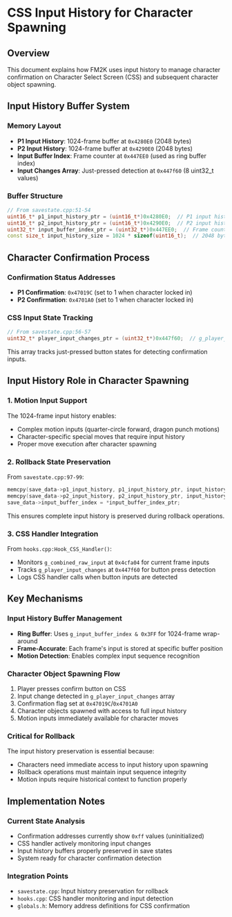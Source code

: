 # CSS Input History for Character Spawning

## Overview
This document explains how FM2K uses input history to manage character confirmation on Character Select Screen (CSS) and subsequent character object spawning.

## Input History Buffer System

### Memory Layout
- **P1 Input History**: 1024-frame buffer at `0x4280E0` (2048 bytes)
- **P2 Input History**: 1024-frame buffer at `0x4290E0` (2048 bytes)
- **Input Buffer Index**: Frame counter at `0x447EE0` (used as ring buffer index)
- **Input Changes Array**: Just-pressed detection at `0x447f60` (8 uint32_t values)

### Buffer Structure
```cpp
// From savestate.cpp:51-54
uint16_t* p1_input_history_ptr = (uint16_t*)0x4280E0;  // P1 input history (1024 frames)
uint16_t* p2_input_history_ptr = (uint16_t*)0x4290E0;  // P2 input history (1024 frames)
uint32_t* input_buffer_index_ptr = (uint32_t*)0x447EE0;  // Frame counter as buffer index
const size_t input_history_size = 1024 * sizeof(uint16_t);  // 2048 bytes each
```

## Character Confirmation Process

### Confirmation Status Addresses
- **P1 Confirmation**: `0x47019C` (set to 1 when character locked in)
- **P2 Confirmation**: `0x4701A0` (set to 1 when character locked in)

### CSS Input State Tracking
```cpp
// From savestate.cpp:56-57
uint32_t* player_input_changes_ptr = (uint32_t*)0x447f60;  // g_player_input_changes[8] array
```

This array tracks just-pressed button states for detecting confirmation inputs.

## Input History Role in Character Spawning

### 1. Motion Input Support
The 1024-frame input history enables:
- Complex motion inputs (quarter-circle forward, dragon punch motions)
- Character-specific special moves that require input history
- Proper move execution after character spawning

### 2. Rollback State Preservation
From `savestate.cpp:97-99`:
```cpp
memcpy(save_data->p1_input_history, p1_input_history_ptr, input_history_size);
memcpy(save_data->p2_input_history, p2_input_history_ptr, input_history_size);
save_data->input_buffer_index = *input_buffer_index_ptr;
```

This ensures complete input history is preserved during rollback operations.

### 3. CSS Handler Integration
From `hooks.cpp:Hook_CSS_Handler()`:
- Monitors `g_combined_raw_input` at `0x4cfa04` for current frame inputs
- Tracks `g_player_input_changes` at `0x447f60` for button press detection
- Logs CSS handler calls when button inputs are detected

## Key Mechanisms

### Input History Buffer Management
- **Ring Buffer**: Uses `g_input_buffer_index & 0x3FF` for 1024-frame wrap-around
- **Frame-Accurate**: Each frame's input is stored at specific buffer position
- **Motion Detection**: Enables complex input sequence recognition

### Character Object Spawning Flow
1. Player presses confirm button on CSS
2. Input change detected in `g_player_input_changes` array
3. Confirmation flag set at `0x47019C`/`0x4701A0`
4. Character objects spawned with access to full input history
5. Motion inputs immediately available for character moves

### Critical for Rollback
The input history preservation is essential because:
- Characters need immediate access to input history upon spawning
- Rollback operations must maintain input sequence integrity
- Motion inputs require historical context to function properly

## Implementation Notes

### Current State Analysis
- Confirmation addresses currently show `0xff` values (uninitialized)
- CSS handler actively monitoring input changes
- Input history buffers properly preserved in save states
- System ready for character confirmation detection

### Integration Points
- `savestate.cpp`: Input history preservation for rollback
- `hooks.cpp`: CSS handler monitoring and input detection
- `globals.h`: Memory address definitions for CSS confirmation